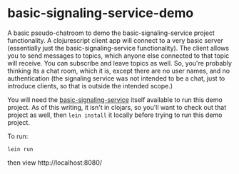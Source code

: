 # basic-signaling-service-demo
A basic pseudo-chatroom to demo the basic-signaling-service project functionality. 
A clojurescript client app will connect to a very basic server (essentially just the
basic-signaling-service functionality). The client allows you to send messages to 
topics, which anyone else connected to that topic will receive. You can subscribe
and leave topics as well. So, you're probably thinking its a chat room, which it is,
except there are no user names, and no authentication (the signaling service was not
intended to be a chat, just to introduce clients, so that is outside the intended 
scope.)

You will need the [basic-signaling-service](https://github.com/jandorfer/basic-signaling-service) 
itself available to run this demo project. As of this writing, it isn't in clojars, 
so you'll want to check out that project as well, then `lein install` it locally
before trying to run this demo project.

To run:
````
lein run
````
then view http://localhost:8080/
